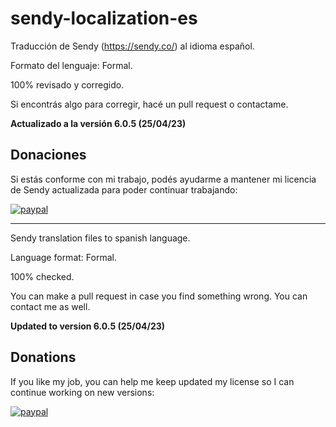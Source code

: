 # sendy-localization-es
Traducción de Sendy (https://sendy.co/) al idioma español.

Formato del lenguaje: Formal.

100% revisado y corregido.

Si encontrás algo para corregir, hacé un pull request o contactame.

**Actualizado a la versión 6.0.5 (25/04/23)**

## Donaciones
Si estás conforme con mi trabajo, podés ayudarme a mantener mi licencia de Sendy actualizada para poder continuar trabajando:

[![paypal](https://www.paypalobjects.com/en_US/i/btn/btn_donateCC_LG.gif)](https://www.paypal.com/donate?hosted_button_id=RPVUW39UUS7NY)

---

Sendy translation files to spanish language.

Language format: Formal.

100% checked.

You can make a pull request in case you find something wrong. You can contact me as well.

**Updated to version 6.0.5 (25/04/23)**

## Donations
If you like my job, you can help me keep updated my license so I can continue working on new versions:

[![paypal](https://www.paypalobjects.com/en_US/i/btn/btn_donateCC_LG.gif)](https://www.paypal.com/donate?hosted_button_id=RPVUW39UUS7NY)
